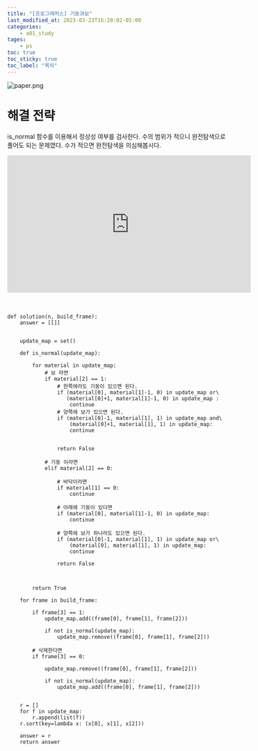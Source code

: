 ```yaml
---
title: "[프로그래머스] 기둥과보"
last_modified_at: 2023-03-23T16:20:02-05:00
categories:
    - a01_study
tages:
    - ps
toc: true
toc_sticky: true
toc_label: "목차"
---
```


![paper.png](../../../image/ps.png)

# 해결 전략

is_normal 함수를 이용해서 정상성 여부를 검사한다. 수의 범위가 적으니 완전탐색으로 풀어도 되는 문제였다. 수가 적으면 완전탐색을 의심해봅시다. 


<iframe width="560" height="315" src="https://www.youtube.com/embed/yEslpDMIoS0" title="YouTube video player" frameborder="0" allow="accelerometer; autoplay; clipboard-write; encrypted-media; gyroscope; picture-in-picture; web-share" allowfullscreen></iframe>


<br>
<br>
<br>

```
def solution(n, build_frame):
    answer = [[]]
    
    
    update_map = set()
    
    def is_normal(update_map):
        
        for material in update_map:
            # 보 라면
            if material[2] == 1:                
                # 한쪽에라도 기둥이 있으면 된다.
                if (material[0], material[1]-1, 0) in update_map or\
                   (material[0]+1, material[1]-1, 0) in update_map :
                    continue
                # 양쪽에 보가 있으면 된다.
                if (material[0]-1, material[1], 1) in update_map and\
                    (material[0]+1, material[1], 1) in update_map:
                    continue

            
                return False
                
            # 기둥 이라면
            elif material[2] == 0:
                
                # 바닥이라면
                if material[1] == 0:
                    continue
                    
                # 아래에 기둥이 있다면
                if (material[0], material[1]-1, 0) in update_map:  
                    continue
                    
                # 양쪽에 보가 하나라도 있으면 된다.
                if (material[0]-1, material[1], 1) in update_map or\
                    (material[0], material[1], 1) in update_map:              
                    continue
                
                return False
                
            

        return True
                
    for frame in build_frame:

        if frame[3] == 1:
            update_map.add((frame[0], frame[1], frame[2]))

            if not is_normal(update_map):
                update_map.remove((frame[0], frame[1], frame[2]))

        # 삭제한다면
        if frame[3] == 0:

            update_map.remove((frame[0], frame[1], frame[2]))

            if not is_normal(update_map):
                update_map.add((frame[0], frame[1], frame[2]))              

                    
    r = []
    for f in update_map:
        r.append(list(f))
    r.sort(key=lambda x: (x[0], x[1], x[2]))
        
    answer = r
    return answer

```